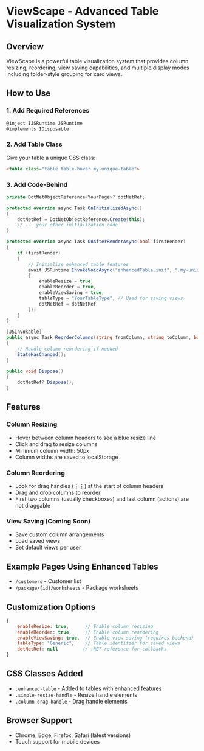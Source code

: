 # ViewScape - Advanced Table Visualization System

## Overview
ViewScape is a powerful table visualization system that provides column resizing, reordering, view saving capabilities, and multiple display modes including folder-style grouping for card views.

## How to Use

### 1. Add Required References
```csharp
@inject IJSRuntime JSRuntime
@implements IDisposable
```

### 2. Add Table Class
Give your table a unique CSS class:
```html
<table class="table table-hover my-unique-table">
```

### 3. Add Code-Behind
```csharp
private DotNetObjectReference<YourPage>? dotNetRef;

protected override async Task OnInitializedAsync()
{
    dotNetRef = DotNetObjectReference.Create(this);
    // ... your other initialization code
}

protected override async Task OnAfterRenderAsync(bool firstRender)
{
    if (firstRender)
    {
        // Initialize enhanced table features
        await JSRuntime.InvokeVoidAsync("enhancedTable.init", ".my-unique-table", new
        {
            enableResize = true,
            enableReorder = true,
            enableViewSaving = true,
            tableType = "YourTableType", // Used for saving views
            dotNetRef = dotNetRef
        });
    }
}

[JSInvokable]
public async Task ReorderColumns(string fromColumn, string toColumn, bool dropBefore)
{
    // Handle column reordering if needed
    StateHasChanged();
}

public void Dispose()
{
    dotNetRef?.Dispose();
}
```

## Features

### Column Resizing
- Hover between column headers to see a blue resize line
- Click and drag to resize columns
- Minimum column width: 50px
- Column widths are saved to localStorage

### Column Reordering
- Look for drag handles (⋮⋮) at the start of column headers
- Drag and drop columns to reorder
- First two columns (usually checkboxes) and last column (actions) are not draggable

### View Saving (Coming Soon)
- Save custom column arrangements
- Load saved views
- Set default views per user

## Example Pages Using Enhanced Tables
- `/customers` - Customer list
- `/package/{id}/worksheets` - Package worksheets

## Customization Options

```javascript
{
    enableResize: true,      // Enable column resizing
    enableReorder: true,     // Enable column reordering
    enableViewSaving: true,  // Enable view saving (requires backend)
    tableType: "Generic",    // Table identifier for saved views
    dotNetRef: null         // .NET reference for callbacks
}
```

## CSS Classes Added
- `.enhanced-table` - Added to tables with enhanced features
- `.simple-resize-handle` - Resize handle elements
- `.column-drag-handle` - Drag handle elements

## Browser Support
- Chrome, Edge, Firefox, Safari (latest versions)
- Touch support for mobile devices